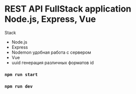 # REST API FullStack application Node.js, Express, Vue

Stack
- Node.js
- Express
- Nodemon удобная работа с сервером
- Vue
- uuid генерация различных форматов id

### `npm run start`


### `npm run dev`

